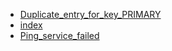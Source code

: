 * [Duplicate_entry_for_key_PRIMARY](Duplicate_entry_for_key_PRIMARY.md)
* [index](index.md)
* [Ping_service_failed](Ping_service_failed.md)
